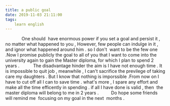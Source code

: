 ```yaml
---
title: a public goal
date: 2019-11-03 21:11:00
tags:
    learn english
---
```

             One should  have enormous power if you set a goal and persist it , no matter what happened to you , However, few people can indulge in it , and ignor what happened around him . so I don't  want to be the few one .Now I promise publicly the goal to all of you that I want to come into the university again to gain the Master diploma, for which I plan to spend 2 years .           The disadvantage hinder the aim is I have not enough time . It is impossible to quit job , meanwhile , I can't sacrifice the previlege of taking care my daughters . But I know that nothing is imporssible .From now on I have to cut off all I can to save time . what's more , I spare any effort and make all the time efficently in spending . if all I have done is valid , then  the master diploma will belong to me in 2 years .          Do hope some friends will remind me  focusing on my goal in the next  months .